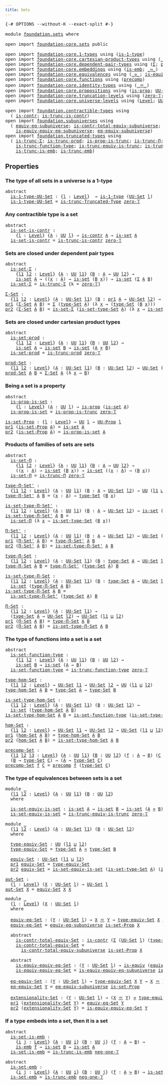 ```yaml
---
title: Sets
---
```


<pre class="Agda"><a id="30" class="Symbol">{-#</a> <a id="34" class="Keyword">OPTIONS</a> <a id="42" class="Pragma">--without-K</a> <a id="54" class="Pragma">--exact-split</a> <a id="68" class="Symbol">#-}</a>

<a id="73" class="Keyword">module</a> <a id="80" href="foundation.sets.html" class="Module">foundation.sets</a> <a id="96" class="Keyword">where</a>

<a id="103" class="Keyword">open</a> <a id="108" class="Keyword">import</a> <a id="115" href="foundation-core.sets.html" class="Module">foundation-core.sets</a> <a id="136" class="Keyword">public</a>

<a id="144" class="Keyword">open</a> <a id="149" class="Keyword">import</a> <a id="156" href="foundation-core.1-types.html" class="Module">foundation-core.1-types</a> <a id="180" class="Keyword">using</a> <a id="186" class="Symbol">(</a><a id="187" href="foundation-core.1-types.html#807" class="Function">is-1-type</a><a id="196" class="Symbol">)</a>
<a id="198" class="Keyword">open</a> <a id="203" class="Keyword">import</a> <a id="210" href="foundation-core.cartesian-product-types.html" class="Module">foundation-core.cartesian-product-types</a> <a id="250" class="Keyword">using</a> <a id="256" class="Symbol">(</a><a id="257" href="foundation-core.cartesian-product-types.html#590" class="Function Operator">_×_</a><a id="260" class="Symbol">)</a>
<a id="262" class="Keyword">open</a> <a id="267" class="Keyword">import</a> <a id="274" href="foundation-core.dependent-pair-types.html" class="Module">foundation-core.dependent-pair-types</a> <a id="311" class="Keyword">using</a> <a id="317" class="Symbol">(</a><a id="318" href="foundation-core.dependent-pair-types.html#515" class="Record">Σ</a><a id="319" class="Symbol">;</a> <a id="321" href="foundation-core.dependent-pair-types.html#588" class="InductiveConstructor">pair</a><a id="325" class="Symbol">;</a> <a id="327" href="foundation-core.dependent-pair-types.html#605" class="Field">pr1</a><a id="330" class="Symbol">;</a> <a id="332" href="foundation-core.dependent-pair-types.html#617" class="Field">pr2</a><a id="335" class="Symbol">)</a>
<a id="337" class="Keyword">open</a> <a id="342" class="Keyword">import</a> <a id="349" href="foundation-core.embeddings.html" class="Module">foundation-core.embeddings</a> <a id="376" class="Keyword">using</a> <a id="382" class="Symbol">(</a><a id="383" href="foundation-core.embeddings.html#992" class="Function">is-emb</a><a id="389" class="Symbol">;</a> <a id="391" href="foundation-core.embeddings.html#1074" class="Function Operator">_↪_</a><a id="394" class="Symbol">)</a>
<a id="396" class="Keyword">open</a> <a id="401" class="Keyword">import</a> <a id="408" href="foundation-core.equivalences.html" class="Module">foundation-core.equivalences</a> <a id="437" class="Keyword">using</a> <a id="443" class="Symbol">(</a><a id="444" href="foundation-core.equivalences.html#1621" class="Function Operator">_≃_</a><a id="447" class="Symbol">;</a> <a id="449" href="foundation-core.equivalences.html#1556" class="Function">is-equiv</a><a id="457" class="Symbol">)</a>
<a id="459" class="Keyword">open</a> <a id="464" class="Keyword">import</a> <a id="471" href="foundation-core.functions.html" class="Module">foundation-core.functions</a> <a id="497" class="Keyword">using</a> <a id="503" class="Symbol">(</a><a id="504" href="foundation-core.functions.html#938" class="Function">precomp</a><a id="511" class="Symbol">)</a>
<a id="513" class="Keyword">open</a> <a id="518" class="Keyword">import</a> <a id="525" href="foundation-core.identity-types.html" class="Module">foundation-core.identity-types</a> <a id="556" class="Keyword">using</a> <a id="562" class="Symbol">(</a><a id="563" href="foundation-core.identity-types.html#1865" class="Function Operator">_＝_</a><a id="566" class="Symbol">)</a>
<a id="568" class="Keyword">open</a> <a id="573" class="Keyword">import</a> <a id="580" href="foundation-core.propositions.html" class="Module">foundation-core.propositions</a> <a id="609" class="Keyword">using</a> <a id="615" class="Symbol">(</a><a id="616" href="foundation-core.propositions.html#1309" class="Function">is-prop</a><a id="623" class="Symbol">;</a> <a id="625" href="foundation-core.propositions.html#1393" class="Function">UU-Prop</a><a id="632" class="Symbol">)</a>
<a id="634" class="Keyword">open</a> <a id="639" class="Keyword">import</a> <a id="646" href="foundation-core.truncation-levels.html" class="Module">foundation-core.truncation-levels</a> <a id="680" class="Keyword">using</a> <a id="686" class="Symbol">(</a><a id="687" href="foundation-core.truncation-levels.html#492" class="Function">zero-𝕋</a><a id="693" class="Symbol">;</a> <a id="695" href="foundation-core.truncation-levels.html#448" class="Function">neg-one-𝕋</a><a id="704" class="Symbol">)</a>
<a id="706" class="Keyword">open</a> <a id="711" class="Keyword">import</a> <a id="718" href="foundation-core.universe-levels.html" class="Module">foundation-core.universe-levels</a> <a id="750" class="Keyword">using</a> <a id="756" class="Symbol">(</a><a id="757" href="Agda.Primitive.html#597" class="Postulate">Level</a><a id="762" class="Symbol">;</a> <a id="764" href="foundation-core.universe-levels.html#235" class="Primitive">UU</a><a id="766" class="Symbol">;</a> <a id="768" href="Agda.Primitive.html#810" class="Primitive Operator">_⊔_</a><a id="771" class="Symbol">)</a>

<a id="774" class="Keyword">open</a> <a id="779" class="Keyword">import</a> <a id="786" href="foundation.contractible-types.html" class="Module">foundation.contractible-types</a> <a id="816" class="Keyword">using</a>
  <a id="824" class="Symbol">(</a> <a id="826" href="foundation-core.contractible-types.html#1006" class="Function">is-contr</a><a id="834" class="Symbol">;</a> <a id="836" href="foundation.contractible-types.html#3778" class="Function">is-trunc-is-contr</a><a id="853" class="Symbol">)</a>
<a id="855" class="Keyword">open</a> <a id="860" class="Keyword">import</a> <a id="867" href="foundation.subuniverses.html" class="Module">foundation.subuniverses</a> <a id="891" class="Keyword">using</a>
  <a id="899" class="Symbol">(</a> <a id="901" href="foundation.subuniverses.html#2750" class="Function">equiv-eq-subuniverse</a><a id="921" class="Symbol">;</a> <a id="923" href="foundation.subuniverses.html#2955" class="Function">is-contr-total-equiv-subuniverse</a><a id="955" class="Symbol">;</a>
    <a id="961" href="foundation.subuniverses.html#3335" class="Function">is-equiv-equiv-eq-subuniverse</a><a id="990" class="Symbol">;</a> <a id="992" href="foundation.subuniverses.html#3939" class="Function">eq-equiv-subuniverse</a><a id="1012" class="Symbol">)</a>
<a id="1014" class="Keyword">open</a> <a id="1019" class="Keyword">import</a> <a id="1026" href="foundation.truncated-types.html" class="Module">foundation.truncated-types</a> <a id="1053" class="Keyword">using</a>
  <a id="1061" class="Symbol">(</a> <a id="1063" href="foundation-core.truncated-types.html#5741" class="Function">is-trunc-Σ</a><a id="1073" class="Symbol">;</a> <a id="1075" href="foundation-core.truncated-types.html#7006" class="Function">is-trunc-prod</a><a id="1088" class="Symbol">;</a> <a id="1090" href="foundation-core.truncated-types.html#12076" class="Function">is-prop-is-trunc</a><a id="1106" class="Symbol">;</a> <a id="1108" href="foundation-core.truncated-types.html#8919" class="Function">is-trunc-Π</a><a id="1118" class="Symbol">;</a>
    <a id="1124" href="foundation-core.truncated-types.html#10769" class="Function">is-trunc-function-type</a><a id="1146" class="Symbol">;</a> <a id="1148" href="foundation-core.truncated-types.html#12647" class="Function">is-trunc-equiv-is-trunc</a><a id="1171" class="Symbol">;</a> <a id="1173" href="foundation.truncated-types.html#946" class="Function">is-trunc-Truncated-Type</a><a id="1196" class="Symbol">;</a>
    <a id="1202" href="foundation-core.truncated-types.html#5199" class="Function">is-trunc-is-emb</a><a id="1217" class="Symbol">;</a> <a id="1219" href="foundation-core.truncated-types.html#5461" class="Function">is-trunc-emb</a><a id="1231" class="Symbol">)</a>
</pre>
## Properties

### The type of all sets in a universe is a 1-type

<pre class="Agda"><a id="1309" class="Keyword">abstract</a>
  <a id="is-1-type-UU-Set"></a><a id="1320" href="foundation.sets.html#1320" class="Function">is-1-type-UU-Set</a> <a id="1337" class="Symbol">:</a> <a id="1339" class="Symbol">{</a><a id="1340" href="foundation.sets.html#1340" class="Bound">l</a> <a id="1342" class="Symbol">:</a> <a id="1344" href="Agda.Primitive.html#597" class="Postulate">Level</a><a id="1349" class="Symbol">}</a>  <a id="1352" class="Symbol">→</a> <a id="1354" href="foundation-core.1-types.html#807" class="Function">is-1-type</a> <a id="1364" class="Symbol">(</a><a id="1365" href="foundation-core.sets.html#1190" class="Function">UU-Set</a> <a id="1372" href="foundation.sets.html#1340" class="Bound">l</a><a id="1373" class="Symbol">)</a>
  <a id="1377" href="foundation.sets.html#1320" class="Function">is-1-type-UU-Set</a> <a id="1394" class="Symbol">=</a> <a id="1396" href="foundation.truncated-types.html#946" class="Function">is-trunc-Truncated-Type</a> <a id="1420" href="foundation-core.truncation-levels.html#492" class="Function">zero-𝕋</a>
</pre>
### Any contractible type is a set

<pre class="Agda"><a id="1476" class="Keyword">abstract</a>
  <a id="is-set-is-contr"></a><a id="1487" href="foundation.sets.html#1487" class="Function">is-set-is-contr</a> <a id="1503" class="Symbol">:</a>
    <a id="1509" class="Symbol">{</a><a id="1510" href="foundation.sets.html#1510" class="Bound">l</a> <a id="1512" class="Symbol">:</a> <a id="1514" href="Agda.Primitive.html#597" class="Postulate">Level</a><a id="1519" class="Symbol">}</a> <a id="1521" class="Symbol">{</a><a id="1522" href="foundation.sets.html#1522" class="Bound">A</a> <a id="1524" class="Symbol">:</a> <a id="1526" href="foundation-core.universe-levels.html#235" class="Primitive">UU</a> <a id="1529" href="foundation.sets.html#1510" class="Bound">l</a><a id="1530" class="Symbol">}</a> <a id="1532" class="Symbol">→</a> <a id="1534" href="foundation-core.contractible-types.html#1006" class="Function">is-contr</a> <a id="1543" href="foundation.sets.html#1522" class="Bound">A</a> <a id="1545" class="Symbol">→</a> <a id="1547" href="foundation-core.sets.html#1113" class="Function">is-set</a> <a id="1554" href="foundation.sets.html#1522" class="Bound">A</a>
  <a id="1558" href="foundation.sets.html#1487" class="Function">is-set-is-contr</a> <a id="1574" class="Symbol">=</a> <a id="1576" href="foundation.contractible-types.html#3778" class="Function">is-trunc-is-contr</a> <a id="1594" href="foundation-core.truncation-levels.html#492" class="Function">zero-𝕋</a>
</pre>
### Sets are closed under dependent pair types

<pre class="Agda"><a id="1662" class="Keyword">abstract</a>
  <a id="is-set-Σ"></a><a id="1673" href="foundation.sets.html#1673" class="Function">is-set-Σ</a> <a id="1682" class="Symbol">:</a>
    <a id="1688" class="Symbol">{</a><a id="1689" href="foundation.sets.html#1689" class="Bound">l1</a> <a id="1692" href="foundation.sets.html#1692" class="Bound">l2</a> <a id="1695" class="Symbol">:</a> <a id="1697" href="Agda.Primitive.html#597" class="Postulate">Level</a><a id="1702" class="Symbol">}</a> <a id="1704" class="Symbol">{</a><a id="1705" href="foundation.sets.html#1705" class="Bound">A</a> <a id="1707" class="Symbol">:</a> <a id="1709" href="foundation-core.universe-levels.html#235" class="Primitive">UU</a> <a id="1712" href="foundation.sets.html#1689" class="Bound">l1</a><a id="1714" class="Symbol">}</a> <a id="1716" class="Symbol">{</a><a id="1717" href="foundation.sets.html#1717" class="Bound">B</a> <a id="1719" class="Symbol">:</a> <a id="1721" href="foundation.sets.html#1705" class="Bound">A</a> <a id="1723" class="Symbol">→</a> <a id="1725" href="foundation-core.universe-levels.html#235" class="Primitive">UU</a> <a id="1728" href="foundation.sets.html#1692" class="Bound">l2</a><a id="1730" class="Symbol">}</a> <a id="1732" class="Symbol">→</a>
    <a id="1738" href="foundation-core.sets.html#1113" class="Function">is-set</a> <a id="1745" href="foundation.sets.html#1705" class="Bound">A</a> <a id="1747" class="Symbol">→</a> <a id="1749" class="Symbol">((</a><a id="1751" href="foundation.sets.html#1751" class="Bound">x</a> <a id="1753" class="Symbol">:</a> <a id="1755" href="foundation.sets.html#1705" class="Bound">A</a><a id="1756" class="Symbol">)</a> <a id="1758" class="Symbol">→</a> <a id="1760" href="foundation-core.sets.html#1113" class="Function">is-set</a> <a id="1767" class="Symbol">(</a><a id="1768" href="foundation.sets.html#1717" class="Bound">B</a> <a id="1770" href="foundation.sets.html#1751" class="Bound">x</a><a id="1771" class="Symbol">))</a> <a id="1774" class="Symbol">→</a> <a id="1776" href="foundation-core.sets.html#1113" class="Function">is-set</a> <a id="1783" class="Symbol">(</a><a id="1784" href="foundation-core.dependent-pair-types.html#515" class="Record">Σ</a> <a id="1786" href="foundation.sets.html#1705" class="Bound">A</a> <a id="1788" href="foundation.sets.html#1717" class="Bound">B</a><a id="1789" class="Symbol">)</a>
  <a id="1793" href="foundation.sets.html#1673" class="Function">is-set-Σ</a> <a id="1802" class="Symbol">=</a> <a id="1804" href="foundation-core.truncated-types.html#5741" class="Function">is-trunc-Σ</a> <a id="1815" class="Symbol">{</a><a id="1816" class="Argument">k</a> <a id="1818" class="Symbol">=</a> <a id="1820" href="foundation-core.truncation-levels.html#492" class="Function">zero-𝕋</a><a id="1826" class="Symbol">}</a>

<a id="Σ-Set"></a><a id="1829" href="foundation.sets.html#1829" class="Function">Σ-Set</a> <a id="1835" class="Symbol">:</a>
  <a id="1839" class="Symbol">{</a><a id="1840" href="foundation.sets.html#1840" class="Bound">l1</a> <a id="1843" href="foundation.sets.html#1843" class="Bound">l2</a> <a id="1846" class="Symbol">:</a> <a id="1848" href="Agda.Primitive.html#597" class="Postulate">Level</a><a id="1853" class="Symbol">}</a> <a id="1855" class="Symbol">(</a><a id="1856" href="foundation.sets.html#1856" class="Bound">A</a> <a id="1858" class="Symbol">:</a> <a id="1860" href="foundation-core.sets.html#1190" class="Function">UU-Set</a> <a id="1867" href="foundation.sets.html#1840" class="Bound">l1</a><a id="1869" class="Symbol">)</a> <a id="1871" class="Symbol">(</a><a id="1872" href="foundation.sets.html#1872" class="Bound">B</a> <a id="1874" class="Symbol">:</a> <a id="1876" href="foundation-core.dependent-pair-types.html#605" class="Field">pr1</a> <a id="1880" href="foundation.sets.html#1856" class="Bound">A</a> <a id="1882" class="Symbol">→</a> <a id="1884" href="foundation-core.sets.html#1190" class="Function">UU-Set</a> <a id="1891" href="foundation.sets.html#1843" class="Bound">l2</a><a id="1893" class="Symbol">)</a> <a id="1895" class="Symbol">→</a> <a id="1897" href="foundation-core.sets.html#1190" class="Function">UU-Set</a> <a id="1904" class="Symbol">(</a><a id="1905" href="foundation.sets.html#1840" class="Bound">l1</a> <a id="1908" href="Agda.Primitive.html#810" class="Primitive Operator">⊔</a> <a id="1910" href="foundation.sets.html#1843" class="Bound">l2</a><a id="1912" class="Symbol">)</a>
<a id="1914" href="foundation-core.dependent-pair-types.html#605" class="Field">pr1</a> <a id="1918" class="Symbol">(</a><a id="1919" href="foundation.sets.html#1829" class="Function">Σ-Set</a> <a id="1925" href="foundation.sets.html#1925" class="Bound">A</a> <a id="1927" href="foundation.sets.html#1927" class="Bound">B</a><a id="1928" class="Symbol">)</a> <a id="1930" class="Symbol">=</a> <a id="1932" href="foundation-core.dependent-pair-types.html#515" class="Record">Σ</a> <a id="1934" class="Symbol">(</a><a id="1935" href="foundation-core.sets.html#1304" class="Function">type-Set</a> <a id="1944" href="foundation.sets.html#1925" class="Bound">A</a><a id="1945" class="Symbol">)</a> <a id="1947" class="Symbol">(λ</a> <a id="1950" href="foundation.sets.html#1950" class="Bound">x</a> <a id="1952" class="Symbol">→</a> <a id="1954" class="Symbol">(</a><a id="1955" href="foundation-core.sets.html#1304" class="Function">type-Set</a> <a id="1964" class="Symbol">(</a><a id="1965" href="foundation.sets.html#1927" class="Bound">B</a> <a id="1967" href="foundation.sets.html#1950" class="Bound">x</a><a id="1968" class="Symbol">)))</a>
<a id="1972" href="foundation-core.dependent-pair-types.html#617" class="Field">pr2</a> <a id="1976" class="Symbol">(</a><a id="1977" href="foundation.sets.html#1829" class="Function">Σ-Set</a> <a id="1983" href="foundation.sets.html#1983" class="Bound">A</a> <a id="1985" href="foundation.sets.html#1985" class="Bound">B</a><a id="1986" class="Symbol">)</a> <a id="1988" class="Symbol">=</a> <a id="1990" href="foundation.sets.html#1673" class="Function">is-set-Σ</a> <a id="1999" class="Symbol">(</a><a id="2000" href="foundation-core.sets.html#1355" class="Function">is-set-type-Set</a> <a id="2016" href="foundation.sets.html#1983" class="Bound">A</a><a id="2017" class="Symbol">)</a> <a id="2019" class="Symbol">(λ</a> <a id="2022" href="foundation.sets.html#2022" class="Bound">x</a> <a id="2024" class="Symbol">→</a> <a id="2026" href="foundation-core.sets.html#1355" class="Function">is-set-type-Set</a> <a id="2042" class="Symbol">(</a><a id="2043" href="foundation.sets.html#1985" class="Bound">B</a> <a id="2045" href="foundation.sets.html#2022" class="Bound">x</a><a id="2046" class="Symbol">))</a>
</pre>
### Sets are closed under cartesian product types

<pre class="Agda"><a id="2113" class="Keyword">abstract</a>
  <a id="is-set-prod"></a><a id="2124" href="foundation.sets.html#2124" class="Function">is-set-prod</a> <a id="2136" class="Symbol">:</a>
    <a id="2142" class="Symbol">{</a><a id="2143" href="foundation.sets.html#2143" class="Bound">l1</a> <a id="2146" href="foundation.sets.html#2146" class="Bound">l2</a> <a id="2149" class="Symbol">:</a> <a id="2151" href="Agda.Primitive.html#597" class="Postulate">Level</a><a id="2156" class="Symbol">}</a> <a id="2158" class="Symbol">{</a><a id="2159" href="foundation.sets.html#2159" class="Bound">A</a> <a id="2161" class="Symbol">:</a> <a id="2163" href="foundation-core.universe-levels.html#235" class="Primitive">UU</a> <a id="2166" href="foundation.sets.html#2143" class="Bound">l1</a><a id="2168" class="Symbol">}</a> <a id="2170" class="Symbol">{</a><a id="2171" href="foundation.sets.html#2171" class="Bound">B</a> <a id="2173" class="Symbol">:</a> <a id="2175" href="foundation-core.universe-levels.html#235" class="Primitive">UU</a> <a id="2178" href="foundation.sets.html#2146" class="Bound">l2</a><a id="2180" class="Symbol">}</a> <a id="2182" class="Symbol">→</a>
    <a id="2188" href="foundation-core.sets.html#1113" class="Function">is-set</a> <a id="2195" href="foundation.sets.html#2159" class="Bound">A</a> <a id="2197" class="Symbol">→</a> <a id="2199" href="foundation-core.sets.html#1113" class="Function">is-set</a> <a id="2206" href="foundation.sets.html#2171" class="Bound">B</a> <a id="2208" class="Symbol">→</a> <a id="2210" href="foundation-core.sets.html#1113" class="Function">is-set</a> <a id="2217" class="Symbol">(</a><a id="2218" href="foundation.sets.html#2159" class="Bound">A</a> <a id="2220" href="foundation-core.cartesian-product-types.html#590" class="Function Operator">×</a> <a id="2222" href="foundation.sets.html#2171" class="Bound">B</a><a id="2223" class="Symbol">)</a>
  <a id="2227" href="foundation.sets.html#2124" class="Function">is-set-prod</a> <a id="2239" class="Symbol">=</a> <a id="2241" href="foundation-core.truncated-types.html#7006" class="Function">is-trunc-prod</a> <a id="2255" href="foundation-core.truncation-levels.html#492" class="Function">zero-𝕋</a>
  
<a id="prod-Set"></a><a id="2265" href="foundation.sets.html#2265" class="Function">prod-Set</a> <a id="2274" class="Symbol">:</a>
  <a id="2278" class="Symbol">{</a><a id="2279" href="foundation.sets.html#2279" class="Bound">l1</a> <a id="2282" href="foundation.sets.html#2282" class="Bound">l2</a> <a id="2285" class="Symbol">:</a> <a id="2287" href="Agda.Primitive.html#597" class="Postulate">Level</a><a id="2292" class="Symbol">}</a> <a id="2294" class="Symbol">(</a><a id="2295" href="foundation.sets.html#2295" class="Bound">A</a> <a id="2297" class="Symbol">:</a> <a id="2299" href="foundation-core.sets.html#1190" class="Function">UU-Set</a> <a id="2306" href="foundation.sets.html#2279" class="Bound">l1</a><a id="2308" class="Symbol">)</a> <a id="2310" class="Symbol">(</a><a id="2311" href="foundation.sets.html#2311" class="Bound">B</a> <a id="2313" class="Symbol">:</a> <a id="2315" href="foundation-core.sets.html#1190" class="Function">UU-Set</a> <a id="2322" href="foundation.sets.html#2282" class="Bound">l2</a><a id="2324" class="Symbol">)</a> <a id="2326" class="Symbol">→</a> <a id="2328" href="foundation-core.sets.html#1190" class="Function">UU-Set</a> <a id="2335" class="Symbol">(</a><a id="2336" href="foundation.sets.html#2279" class="Bound">l1</a> <a id="2339" href="Agda.Primitive.html#810" class="Primitive Operator">⊔</a> <a id="2341" href="foundation.sets.html#2282" class="Bound">l2</a><a id="2343" class="Symbol">)</a>
<a id="2345" href="foundation.sets.html#2265" class="Function">prod-Set</a> <a id="2354" href="foundation.sets.html#2354" class="Bound">A</a> <a id="2356" href="foundation.sets.html#2356" class="Bound">B</a> <a id="2358" class="Symbol">=</a> <a id="2360" href="foundation.sets.html#1829" class="Function">Σ-Set</a> <a id="2366" href="foundation.sets.html#2354" class="Bound">A</a> <a id="2368" class="Symbol">(λ</a> <a id="2371" href="foundation.sets.html#2371" class="Bound">x</a> <a id="2373" class="Symbol">→</a> <a id="2375" href="foundation.sets.html#2356" class="Bound">B</a><a id="2376" class="Symbol">)</a>
</pre>
### Being a set is a property

<pre class="Agda"><a id="2422" class="Keyword">abstract</a>
  <a id="is-prop-is-set"></a><a id="2433" href="foundation.sets.html#2433" class="Function">is-prop-is-set</a> <a id="2448" class="Symbol">:</a>
    <a id="2454" class="Symbol">{</a><a id="2455" href="foundation.sets.html#2455" class="Bound">l</a> <a id="2457" class="Symbol">:</a> <a id="2459" href="Agda.Primitive.html#597" class="Postulate">Level</a><a id="2464" class="Symbol">}</a> <a id="2466" class="Symbol">(</a><a id="2467" href="foundation.sets.html#2467" class="Bound">A</a> <a id="2469" class="Symbol">:</a> <a id="2471" href="foundation-core.universe-levels.html#235" class="Primitive">UU</a> <a id="2474" href="foundation.sets.html#2455" class="Bound">l</a><a id="2475" class="Symbol">)</a> <a id="2477" class="Symbol">→</a> <a id="2479" href="foundation-core.propositions.html#1309" class="Function">is-prop</a> <a id="2487" class="Symbol">(</a><a id="2488" href="foundation-core.sets.html#1113" class="Function">is-set</a> <a id="2495" href="foundation.sets.html#2467" class="Bound">A</a><a id="2496" class="Symbol">)</a>
  <a id="2500" href="foundation.sets.html#2433" class="Function">is-prop-is-set</a> <a id="2515" class="Symbol">=</a> <a id="2517" href="foundation-core.truncated-types.html#12076" class="Function">is-prop-is-trunc</a> <a id="2534" href="foundation-core.truncation-levels.html#492" class="Function">zero-𝕋</a>

<a id="is-set-Prop"></a><a id="2542" href="foundation.sets.html#2542" class="Function">is-set-Prop</a> <a id="2554" class="Symbol">:</a> <a id="2556" class="Symbol">{</a><a id="2557" href="foundation.sets.html#2557" class="Bound">l</a> <a id="2559" class="Symbol">:</a> <a id="2561" href="Agda.Primitive.html#597" class="Postulate">Level</a><a id="2566" class="Symbol">}</a> <a id="2568" class="Symbol">→</a> <a id="2570" href="foundation-core.universe-levels.html#235" class="Primitive">UU</a> <a id="2573" href="foundation.sets.html#2557" class="Bound">l</a> <a id="2575" class="Symbol">→</a> <a id="2577" href="foundation-core.propositions.html#1393" class="Function">UU-Prop</a> <a id="2585" href="foundation.sets.html#2557" class="Bound">l</a>
<a id="2587" href="foundation-core.dependent-pair-types.html#605" class="Field">pr1</a> <a id="2591" class="Symbol">(</a><a id="2592" href="foundation.sets.html#2542" class="Function">is-set-Prop</a> <a id="2604" href="foundation.sets.html#2604" class="Bound">A</a><a id="2605" class="Symbol">)</a> <a id="2607" class="Symbol">=</a> <a id="2609" href="foundation-core.sets.html#1113" class="Function">is-set</a> <a id="2616" href="foundation.sets.html#2604" class="Bound">A</a>
<a id="2618" href="foundation-core.dependent-pair-types.html#617" class="Field">pr2</a> <a id="2622" class="Symbol">(</a><a id="2623" href="foundation.sets.html#2542" class="Function">is-set-Prop</a> <a id="2635" href="foundation.sets.html#2635" class="Bound">A</a><a id="2636" class="Symbol">)</a> <a id="2638" class="Symbol">=</a> <a id="2640" href="foundation.sets.html#2433" class="Function">is-prop-is-set</a> <a id="2655" href="foundation.sets.html#2635" class="Bound">A</a>
</pre>
### Products of families of sets are sets

<pre class="Agda"><a id="2713" class="Keyword">abstract</a>
  <a id="is-set-Π"></a><a id="2724" href="foundation.sets.html#2724" class="Function">is-set-Π</a> <a id="2733" class="Symbol">:</a>
    <a id="2739" class="Symbol">{</a><a id="2740" href="foundation.sets.html#2740" class="Bound">l1</a> <a id="2743" href="foundation.sets.html#2743" class="Bound">l2</a> <a id="2746" class="Symbol">:</a> <a id="2748" href="Agda.Primitive.html#597" class="Postulate">Level</a><a id="2753" class="Symbol">}</a> <a id="2755" class="Symbol">{</a><a id="2756" href="foundation.sets.html#2756" class="Bound">A</a> <a id="2758" class="Symbol">:</a> <a id="2760" href="foundation-core.universe-levels.html#235" class="Primitive">UU</a> <a id="2763" href="foundation.sets.html#2740" class="Bound">l1</a><a id="2765" class="Symbol">}</a> <a id="2767" class="Symbol">{</a><a id="2768" href="foundation.sets.html#2768" class="Bound">B</a> <a id="2770" class="Symbol">:</a> <a id="2772" href="foundation.sets.html#2756" class="Bound">A</a> <a id="2774" class="Symbol">→</a> <a id="2776" href="foundation-core.universe-levels.html#235" class="Primitive">UU</a> <a id="2779" href="foundation.sets.html#2743" class="Bound">l2</a><a id="2781" class="Symbol">}</a> <a id="2783" class="Symbol">→</a>
    <a id="2789" class="Symbol">((</a><a id="2791" href="foundation.sets.html#2791" class="Bound">x</a> <a id="2793" class="Symbol">:</a> <a id="2795" href="foundation.sets.html#2756" class="Bound">A</a><a id="2796" class="Symbol">)</a> <a id="2798" class="Symbol">→</a> <a id="2800" href="foundation-core.sets.html#1113" class="Function">is-set</a> <a id="2807" class="Symbol">(</a><a id="2808" href="foundation.sets.html#2768" class="Bound">B</a> <a id="2810" href="foundation.sets.html#2791" class="Bound">x</a><a id="2811" class="Symbol">))</a> <a id="2814" class="Symbol">→</a> <a id="2816" href="foundation-core.sets.html#1113" class="Function">is-set</a> <a id="2823" class="Symbol">((</a><a id="2825" href="foundation.sets.html#2825" class="Bound">x</a> <a id="2827" class="Symbol">:</a> <a id="2829" href="foundation.sets.html#2756" class="Bound">A</a><a id="2830" class="Symbol">)</a> <a id="2832" class="Symbol">→</a> <a id="2834" class="Symbol">(</a><a id="2835" href="foundation.sets.html#2768" class="Bound">B</a> <a id="2837" href="foundation.sets.html#2825" class="Bound">x</a><a id="2838" class="Symbol">))</a>
  <a id="2843" href="foundation.sets.html#2724" class="Function">is-set-Π</a> <a id="2852" class="Symbol">=</a> <a id="2854" href="foundation-core.truncated-types.html#8919" class="Function">is-trunc-Π</a> <a id="2865" href="foundation-core.truncation-levels.html#492" class="Function">zero-𝕋</a>

<a id="type-Π-Set&#39;"></a><a id="2873" href="foundation.sets.html#2873" class="Function">type-Π-Set&#39;</a> <a id="2885" class="Symbol">:</a>
  <a id="2889" class="Symbol">{</a><a id="2890" href="foundation.sets.html#2890" class="Bound">l1</a> <a id="2893" href="foundation.sets.html#2893" class="Bound">l2</a> <a id="2896" class="Symbol">:</a> <a id="2898" href="Agda.Primitive.html#597" class="Postulate">Level</a><a id="2903" class="Symbol">}</a> <a id="2905" class="Symbol">(</a><a id="2906" href="foundation.sets.html#2906" class="Bound">A</a> <a id="2908" class="Symbol">:</a> <a id="2910" href="foundation-core.universe-levels.html#235" class="Primitive">UU</a> <a id="2913" href="foundation.sets.html#2890" class="Bound">l1</a><a id="2915" class="Symbol">)</a> <a id="2917" class="Symbol">(</a><a id="2918" href="foundation.sets.html#2918" class="Bound">B</a> <a id="2920" class="Symbol">:</a> <a id="2922" href="foundation.sets.html#2906" class="Bound">A</a> <a id="2924" class="Symbol">→</a> <a id="2926" href="foundation-core.sets.html#1190" class="Function">UU-Set</a> <a id="2933" href="foundation.sets.html#2893" class="Bound">l2</a><a id="2935" class="Symbol">)</a> <a id="2937" class="Symbol">→</a> <a id="2939" href="foundation-core.universe-levels.html#235" class="Primitive">UU</a> <a id="2942" class="Symbol">(</a><a id="2943" href="foundation.sets.html#2890" class="Bound">l1</a> <a id="2946" href="Agda.Primitive.html#810" class="Primitive Operator">⊔</a> <a id="2948" href="foundation.sets.html#2893" class="Bound">l2</a><a id="2950" class="Symbol">)</a>
<a id="2952" href="foundation.sets.html#2873" class="Function">type-Π-Set&#39;</a> <a id="2964" href="foundation.sets.html#2964" class="Bound">A</a> <a id="2966" href="foundation.sets.html#2966" class="Bound">B</a> <a id="2968" class="Symbol">=</a> <a id="2970" class="Symbol">(</a><a id="2971" href="foundation.sets.html#2971" class="Bound">x</a> <a id="2973" class="Symbol">:</a> <a id="2975" href="foundation.sets.html#2964" class="Bound">A</a><a id="2976" class="Symbol">)</a> <a id="2978" class="Symbol">→</a> <a id="2980" href="foundation-core.sets.html#1304" class="Function">type-Set</a> <a id="2989" class="Symbol">(</a><a id="2990" href="foundation.sets.html#2966" class="Bound">B</a> <a id="2992" href="foundation.sets.html#2971" class="Bound">x</a><a id="2993" class="Symbol">)</a>

<a id="is-set-type-Π-Set&#39;"></a><a id="2996" href="foundation.sets.html#2996" class="Function">is-set-type-Π-Set&#39;</a> <a id="3015" class="Symbol">:</a>
  <a id="3019" class="Symbol">{</a><a id="3020" href="foundation.sets.html#3020" class="Bound">l1</a> <a id="3023" href="foundation.sets.html#3023" class="Bound">l2</a> <a id="3026" class="Symbol">:</a> <a id="3028" href="Agda.Primitive.html#597" class="Postulate">Level</a><a id="3033" class="Symbol">}</a> <a id="3035" class="Symbol">(</a><a id="3036" href="foundation.sets.html#3036" class="Bound">A</a> <a id="3038" class="Symbol">:</a> <a id="3040" href="foundation-core.universe-levels.html#235" class="Primitive">UU</a> <a id="3043" href="foundation.sets.html#3020" class="Bound">l1</a><a id="3045" class="Symbol">)</a> <a id="3047" class="Symbol">(</a><a id="3048" href="foundation.sets.html#3048" class="Bound">B</a> <a id="3050" class="Symbol">:</a> <a id="3052" href="foundation.sets.html#3036" class="Bound">A</a> <a id="3054" class="Symbol">→</a> <a id="3056" href="foundation-core.sets.html#1190" class="Function">UU-Set</a> <a id="3063" href="foundation.sets.html#3023" class="Bound">l2</a><a id="3065" class="Symbol">)</a> <a id="3067" class="Symbol">→</a> <a id="3069" href="foundation-core.sets.html#1113" class="Function">is-set</a> <a id="3076" class="Symbol">(</a><a id="3077" href="foundation.sets.html#2873" class="Function">type-Π-Set&#39;</a> <a id="3089" href="foundation.sets.html#3036" class="Bound">A</a> <a id="3091" href="foundation.sets.html#3048" class="Bound">B</a><a id="3092" class="Symbol">)</a>
<a id="3094" href="foundation.sets.html#2996" class="Function">is-set-type-Π-Set&#39;</a> <a id="3113" href="foundation.sets.html#3113" class="Bound">A</a> <a id="3115" href="foundation.sets.html#3115" class="Bound">B</a> <a id="3117" class="Symbol">=</a>
  <a id="3121" href="foundation.sets.html#2724" class="Function">is-set-Π</a> <a id="3130" class="Symbol">(λ</a> <a id="3133" href="foundation.sets.html#3133" class="Bound">x</a> <a id="3135" class="Symbol">→</a> <a id="3137" href="foundation-core.sets.html#1355" class="Function">is-set-type-Set</a> <a id="3153" class="Symbol">(</a><a id="3154" href="foundation.sets.html#3115" class="Bound">B</a> <a id="3156" href="foundation.sets.html#3133" class="Bound">x</a><a id="3157" class="Symbol">))</a>

<a id="Π-Set&#39;"></a><a id="3161" href="foundation.sets.html#3161" class="Function">Π-Set&#39;</a> <a id="3168" class="Symbol">:</a>
  <a id="3172" class="Symbol">{</a><a id="3173" href="foundation.sets.html#3173" class="Bound">l1</a> <a id="3176" href="foundation.sets.html#3176" class="Bound">l2</a> <a id="3179" class="Symbol">:</a> <a id="3181" href="Agda.Primitive.html#597" class="Postulate">Level</a><a id="3186" class="Symbol">}</a> <a id="3188" class="Symbol">(</a><a id="3189" href="foundation.sets.html#3189" class="Bound">A</a> <a id="3191" class="Symbol">:</a> <a id="3193" href="foundation-core.universe-levels.html#235" class="Primitive">UU</a> <a id="3196" href="foundation.sets.html#3173" class="Bound">l1</a><a id="3198" class="Symbol">)</a> <a id="3200" class="Symbol">(</a><a id="3201" href="foundation.sets.html#3201" class="Bound">B</a> <a id="3203" class="Symbol">:</a> <a id="3205" href="foundation.sets.html#3189" class="Bound">A</a> <a id="3207" class="Symbol">→</a> <a id="3209" href="foundation-core.sets.html#1190" class="Function">UU-Set</a> <a id="3216" href="foundation.sets.html#3176" class="Bound">l2</a><a id="3218" class="Symbol">)</a> <a id="3220" class="Symbol">→</a> <a id="3222" href="foundation-core.sets.html#1190" class="Function">UU-Set</a> <a id="3229" class="Symbol">(</a><a id="3230" href="foundation.sets.html#3173" class="Bound">l1</a> <a id="3233" href="Agda.Primitive.html#810" class="Primitive Operator">⊔</a> <a id="3235" href="foundation.sets.html#3176" class="Bound">l2</a><a id="3237" class="Symbol">)</a>
<a id="3239" href="foundation-core.dependent-pair-types.html#605" class="Field">pr1</a> <a id="3243" class="Symbol">(</a><a id="3244" href="foundation.sets.html#3161" class="Function">Π-Set&#39;</a> <a id="3251" href="foundation.sets.html#3251" class="Bound">A</a> <a id="3253" href="foundation.sets.html#3253" class="Bound">B</a><a id="3254" class="Symbol">)</a> <a id="3256" class="Symbol">=</a> <a id="3258" href="foundation.sets.html#2873" class="Function">type-Π-Set&#39;</a> <a id="3270" href="foundation.sets.html#3251" class="Bound">A</a> <a id="3272" href="foundation.sets.html#3253" class="Bound">B</a>
<a id="3274" href="foundation-core.dependent-pair-types.html#617" class="Field">pr2</a> <a id="3278" class="Symbol">(</a><a id="3279" href="foundation.sets.html#3161" class="Function">Π-Set&#39;</a> <a id="3286" href="foundation.sets.html#3286" class="Bound">A</a> <a id="3288" href="foundation.sets.html#3288" class="Bound">B</a><a id="3289" class="Symbol">)</a> <a id="3291" class="Symbol">=</a> <a id="3293" href="foundation.sets.html#2996" class="Function">is-set-type-Π-Set&#39;</a> <a id="3312" href="foundation.sets.html#3286" class="Bound">A</a> <a id="3314" href="foundation.sets.html#3288" class="Bound">B</a>

<a id="type-Π-Set"></a><a id="3317" href="foundation.sets.html#3317" class="Function">type-Π-Set</a> <a id="3328" class="Symbol">:</a>
  <a id="3332" class="Symbol">{</a><a id="3333" href="foundation.sets.html#3333" class="Bound">l1</a> <a id="3336" href="foundation.sets.html#3336" class="Bound">l2</a> <a id="3339" class="Symbol">:</a> <a id="3341" href="Agda.Primitive.html#597" class="Postulate">Level</a><a id="3346" class="Symbol">}</a> <a id="3348" class="Symbol">(</a><a id="3349" href="foundation.sets.html#3349" class="Bound">A</a> <a id="3351" class="Symbol">:</a> <a id="3353" href="foundation-core.sets.html#1190" class="Function">UU-Set</a> <a id="3360" href="foundation.sets.html#3333" class="Bound">l1</a><a id="3362" class="Symbol">)</a> <a id="3364" class="Symbol">(</a><a id="3365" href="foundation.sets.html#3365" class="Bound">B</a> <a id="3367" class="Symbol">:</a> <a id="3369" href="foundation-core.sets.html#1304" class="Function">type-Set</a> <a id="3378" href="foundation.sets.html#3349" class="Bound">A</a> <a id="3380" class="Symbol">→</a> <a id="3382" href="foundation-core.sets.html#1190" class="Function">UU-Set</a> <a id="3389" href="foundation.sets.html#3336" class="Bound">l2</a><a id="3391" class="Symbol">)</a> <a id="3393" class="Symbol">→</a> <a id="3395" href="foundation-core.universe-levels.html#235" class="Primitive">UU</a> <a id="3398" class="Symbol">(</a><a id="3399" href="foundation.sets.html#3333" class="Bound">l1</a> <a id="3402" href="Agda.Primitive.html#810" class="Primitive Operator">⊔</a> <a id="3404" href="foundation.sets.html#3336" class="Bound">l2</a><a id="3406" class="Symbol">)</a>
<a id="3408" href="foundation.sets.html#3317" class="Function">type-Π-Set</a> <a id="3419" href="foundation.sets.html#3419" class="Bound">A</a> <a id="3421" href="foundation.sets.html#3421" class="Bound">B</a> <a id="3423" class="Symbol">=</a> <a id="3425" href="foundation.sets.html#2873" class="Function">type-Π-Set&#39;</a> <a id="3437" class="Symbol">(</a><a id="3438" href="foundation-core.sets.html#1304" class="Function">type-Set</a> <a id="3447" href="foundation.sets.html#3419" class="Bound">A</a><a id="3448" class="Symbol">)</a> <a id="3450" href="foundation.sets.html#3421" class="Bound">B</a>

<a id="is-set-type-Π-Set"></a><a id="3453" href="foundation.sets.html#3453" class="Function">is-set-type-Π-Set</a> <a id="3471" class="Symbol">:</a>
  <a id="3475" class="Symbol">{</a><a id="3476" href="foundation.sets.html#3476" class="Bound">l1</a> <a id="3479" href="foundation.sets.html#3479" class="Bound">l2</a> <a id="3482" class="Symbol">:</a> <a id="3484" href="Agda.Primitive.html#597" class="Postulate">Level</a><a id="3489" class="Symbol">}</a> <a id="3491" class="Symbol">(</a><a id="3492" href="foundation.sets.html#3492" class="Bound">A</a> <a id="3494" class="Symbol">:</a> <a id="3496" href="foundation-core.sets.html#1190" class="Function">UU-Set</a> <a id="3503" href="foundation.sets.html#3476" class="Bound">l1</a><a id="3505" class="Symbol">)</a> <a id="3507" class="Symbol">(</a><a id="3508" href="foundation.sets.html#3508" class="Bound">B</a> <a id="3510" class="Symbol">:</a> <a id="3512" href="foundation-core.sets.html#1304" class="Function">type-Set</a> <a id="3521" href="foundation.sets.html#3492" class="Bound">A</a> <a id="3523" class="Symbol">→</a> <a id="3525" href="foundation-core.sets.html#1190" class="Function">UU-Set</a> <a id="3532" href="foundation.sets.html#3479" class="Bound">l2</a><a id="3534" class="Symbol">)</a> <a id="3536" class="Symbol">→</a>
  <a id="3540" href="foundation-core.sets.html#1113" class="Function">is-set</a> <a id="3547" class="Symbol">(</a><a id="3548" href="foundation.sets.html#3317" class="Function">type-Π-Set</a> <a id="3559" href="foundation.sets.html#3492" class="Bound">A</a> <a id="3561" href="foundation.sets.html#3508" class="Bound">B</a><a id="3562" class="Symbol">)</a>
<a id="3564" href="foundation.sets.html#3453" class="Function">is-set-type-Π-Set</a> <a id="3582" href="foundation.sets.html#3582" class="Bound">A</a> <a id="3584" href="foundation.sets.html#3584" class="Bound">B</a> <a id="3586" class="Symbol">=</a>
  <a id="3590" href="foundation.sets.html#2996" class="Function">is-set-type-Π-Set&#39;</a> <a id="3609" class="Symbol">(</a><a id="3610" href="foundation-core.sets.html#1304" class="Function">type-Set</a> <a id="3619" href="foundation.sets.html#3582" class="Bound">A</a><a id="3620" class="Symbol">)</a> <a id="3622" href="foundation.sets.html#3584" class="Bound">B</a>

<a id="Π-Set"></a><a id="3625" href="foundation.sets.html#3625" class="Function">Π-Set</a> <a id="3631" class="Symbol">:</a>
  <a id="3635" class="Symbol">{</a><a id="3636" href="foundation.sets.html#3636" class="Bound">l1</a> <a id="3639" href="foundation.sets.html#3639" class="Bound">l2</a> <a id="3642" class="Symbol">:</a> <a id="3644" href="Agda.Primitive.html#597" class="Postulate">Level</a><a id="3649" class="Symbol">}</a> <a id="3651" class="Symbol">(</a><a id="3652" href="foundation.sets.html#3652" class="Bound">A</a> <a id="3654" class="Symbol">:</a> <a id="3656" href="foundation-core.sets.html#1190" class="Function">UU-Set</a> <a id="3663" href="foundation.sets.html#3636" class="Bound">l1</a><a id="3665" class="Symbol">)</a> <a id="3667" class="Symbol">→</a>
  <a id="3671" class="Symbol">(</a><a id="3672" href="foundation-core.sets.html#1304" class="Function">type-Set</a> <a id="3681" href="foundation.sets.html#3652" class="Bound">A</a> <a id="3683" class="Symbol">→</a> <a id="3685" href="foundation-core.sets.html#1190" class="Function">UU-Set</a> <a id="3692" href="foundation.sets.html#3639" class="Bound">l2</a><a id="3694" class="Symbol">)</a> <a id="3696" class="Symbol">→</a> <a id="3698" href="foundation-core.sets.html#1190" class="Function">UU-Set</a> <a id="3705" class="Symbol">(</a><a id="3706" href="foundation.sets.html#3636" class="Bound">l1</a> <a id="3709" href="Agda.Primitive.html#810" class="Primitive Operator">⊔</a> <a id="3711" href="foundation.sets.html#3639" class="Bound">l2</a><a id="3713" class="Symbol">)</a>
<a id="3715" href="foundation-core.dependent-pair-types.html#605" class="Field">pr1</a> <a id="3719" class="Symbol">(</a><a id="3720" href="foundation.sets.html#3625" class="Function">Π-Set</a> <a id="3726" href="foundation.sets.html#3726" class="Bound">A</a> <a id="3728" href="foundation.sets.html#3728" class="Bound">B</a><a id="3729" class="Symbol">)</a> <a id="3731" class="Symbol">=</a> <a id="3733" href="foundation.sets.html#3317" class="Function">type-Π-Set</a> <a id="3744" href="foundation.sets.html#3726" class="Bound">A</a> <a id="3746" href="foundation.sets.html#3728" class="Bound">B</a>
<a id="3748" href="foundation-core.dependent-pair-types.html#617" class="Field">pr2</a> <a id="3752" class="Symbol">(</a><a id="3753" href="foundation.sets.html#3625" class="Function">Π-Set</a> <a id="3759" href="foundation.sets.html#3759" class="Bound">A</a> <a id="3761" href="foundation.sets.html#3761" class="Bound">B</a><a id="3762" class="Symbol">)</a> <a id="3764" class="Symbol">=</a> <a id="3766" href="foundation.sets.html#3453" class="Function">is-set-type-Π-Set</a> <a id="3784" href="foundation.sets.html#3759" class="Bound">A</a> <a id="3786" href="foundation.sets.html#3761" class="Bound">B</a>
</pre>
### The type of functions into a set is a set

<pre class="Agda"><a id="3848" class="Keyword">abstract</a>
  <a id="is-set-function-type"></a><a id="3859" href="foundation.sets.html#3859" class="Function">is-set-function-type</a> <a id="3880" class="Symbol">:</a>
    <a id="3886" class="Symbol">{</a><a id="3887" href="foundation.sets.html#3887" class="Bound">l1</a> <a id="3890" href="foundation.sets.html#3890" class="Bound">l2</a> <a id="3893" class="Symbol">:</a> <a id="3895" href="Agda.Primitive.html#597" class="Postulate">Level</a><a id="3900" class="Symbol">}</a> <a id="3902" class="Symbol">{</a><a id="3903" href="foundation.sets.html#3903" class="Bound">A</a> <a id="3905" class="Symbol">:</a> <a id="3907" href="foundation-core.universe-levels.html#235" class="Primitive">UU</a> <a id="3910" href="foundation.sets.html#3887" class="Bound">l1</a><a id="3912" class="Symbol">}</a> <a id="3914" class="Symbol">{</a><a id="3915" href="foundation.sets.html#3915" class="Bound">B</a> <a id="3917" class="Symbol">:</a> <a id="3919" href="foundation-core.universe-levels.html#235" class="Primitive">UU</a> <a id="3922" href="foundation.sets.html#3890" class="Bound">l2</a><a id="3924" class="Symbol">}</a> <a id="3926" class="Symbol">→</a>
    <a id="3932" href="foundation-core.sets.html#1113" class="Function">is-set</a> <a id="3939" href="foundation.sets.html#3915" class="Bound">B</a> <a id="3941" class="Symbol">→</a> <a id="3943" href="foundation-core.sets.html#1113" class="Function">is-set</a> <a id="3950" class="Symbol">(</a><a id="3951" href="foundation.sets.html#3903" class="Bound">A</a> <a id="3953" class="Symbol">→</a> <a id="3955" href="foundation.sets.html#3915" class="Bound">B</a><a id="3956" class="Symbol">)</a>
  <a id="3960" href="foundation.sets.html#3859" class="Function">is-set-function-type</a> <a id="3981" class="Symbol">=</a> <a id="3983" href="foundation-core.truncated-types.html#10769" class="Function">is-trunc-function-type</a> <a id="4006" href="foundation-core.truncation-levels.html#492" class="Function">zero-𝕋</a>

<a id="type-hom-Set"></a><a id="4014" href="foundation.sets.html#4014" class="Function">type-hom-Set</a> <a id="4027" class="Symbol">:</a>
  <a id="4031" class="Symbol">{</a><a id="4032" href="foundation.sets.html#4032" class="Bound">l1</a> <a id="4035" href="foundation.sets.html#4035" class="Bound">l2</a> <a id="4038" class="Symbol">:</a> <a id="4040" href="Agda.Primitive.html#597" class="Postulate">Level</a><a id="4045" class="Symbol">}</a> <a id="4047" class="Symbol">→</a> <a id="4049" href="foundation-core.sets.html#1190" class="Function">UU-Set</a> <a id="4056" href="foundation.sets.html#4032" class="Bound">l1</a> <a id="4059" class="Symbol">→</a> <a id="4061" href="foundation-core.sets.html#1190" class="Function">UU-Set</a> <a id="4068" href="foundation.sets.html#4035" class="Bound">l2</a> <a id="4071" class="Symbol">→</a> <a id="4073" href="foundation-core.universe-levels.html#235" class="Primitive">UU</a> <a id="4076" class="Symbol">(</a><a id="4077" href="foundation.sets.html#4032" class="Bound">l1</a> <a id="4080" href="Agda.Primitive.html#810" class="Primitive Operator">⊔</a> <a id="4082" href="foundation.sets.html#4035" class="Bound">l2</a><a id="4084" class="Symbol">)</a>
<a id="4086" href="foundation.sets.html#4014" class="Function">type-hom-Set</a> <a id="4099" href="foundation.sets.html#4099" class="Bound">A</a> <a id="4101" href="foundation.sets.html#4101" class="Bound">B</a> <a id="4103" class="Symbol">=</a> <a id="4105" href="foundation-core.sets.html#1304" class="Function">type-Set</a> <a id="4114" href="foundation.sets.html#4099" class="Bound">A</a> <a id="4116" class="Symbol">→</a> <a id="4118" href="foundation-core.sets.html#1304" class="Function">type-Set</a> <a id="4127" href="foundation.sets.html#4101" class="Bound">B</a>

<a id="is-set-type-hom-Set"></a><a id="4130" href="foundation.sets.html#4130" class="Function">is-set-type-hom-Set</a> <a id="4150" class="Symbol">:</a>
  <a id="4154" class="Symbol">{</a><a id="4155" href="foundation.sets.html#4155" class="Bound">l1</a> <a id="4158" href="foundation.sets.html#4158" class="Bound">l2</a> <a id="4161" class="Symbol">:</a> <a id="4163" href="Agda.Primitive.html#597" class="Postulate">Level</a><a id="4168" class="Symbol">}</a> <a id="4170" class="Symbol">(</a><a id="4171" href="foundation.sets.html#4171" class="Bound">A</a> <a id="4173" class="Symbol">:</a> <a id="4175" href="foundation-core.sets.html#1190" class="Function">UU-Set</a> <a id="4182" href="foundation.sets.html#4155" class="Bound">l1</a><a id="4184" class="Symbol">)</a> <a id="4186" class="Symbol">(</a><a id="4187" href="foundation.sets.html#4187" class="Bound">B</a> <a id="4189" class="Symbol">:</a> <a id="4191" href="foundation-core.sets.html#1190" class="Function">UU-Set</a> <a id="4198" href="foundation.sets.html#4158" class="Bound">l2</a><a id="4200" class="Symbol">)</a> <a id="4202" class="Symbol">→</a>
  <a id="4206" href="foundation-core.sets.html#1113" class="Function">is-set</a> <a id="4213" class="Symbol">(</a><a id="4214" href="foundation.sets.html#4014" class="Function">type-hom-Set</a> <a id="4227" href="foundation.sets.html#4171" class="Bound">A</a> <a id="4229" href="foundation.sets.html#4187" class="Bound">B</a><a id="4230" class="Symbol">)</a>
<a id="4232" href="foundation.sets.html#4130" class="Function">is-set-type-hom-Set</a> <a id="4252" href="foundation.sets.html#4252" class="Bound">A</a> <a id="4254" href="foundation.sets.html#4254" class="Bound">B</a> <a id="4256" class="Symbol">=</a> <a id="4258" href="foundation.sets.html#3859" class="Function">is-set-function-type</a> <a id="4279" class="Symbol">(</a><a id="4280" href="foundation-core.sets.html#1355" class="Function">is-set-type-Set</a> <a id="4296" href="foundation.sets.html#4254" class="Bound">B</a><a id="4297" class="Symbol">)</a>

<a id="hom-Set"></a><a id="4300" href="foundation.sets.html#4300" class="Function">hom-Set</a> <a id="4308" class="Symbol">:</a>
  <a id="4312" class="Symbol">{</a><a id="4313" href="foundation.sets.html#4313" class="Bound">l1</a> <a id="4316" href="foundation.sets.html#4316" class="Bound">l2</a> <a id="4319" class="Symbol">:</a> <a id="4321" href="Agda.Primitive.html#597" class="Postulate">Level</a><a id="4326" class="Symbol">}</a> <a id="4328" class="Symbol">→</a> <a id="4330" href="foundation-core.sets.html#1190" class="Function">UU-Set</a> <a id="4337" href="foundation.sets.html#4313" class="Bound">l1</a> <a id="4340" class="Symbol">→</a> <a id="4342" href="foundation-core.sets.html#1190" class="Function">UU-Set</a> <a id="4349" href="foundation.sets.html#4316" class="Bound">l2</a> <a id="4352" class="Symbol">→</a> <a id="4354" href="foundation-core.sets.html#1190" class="Function">UU-Set</a> <a id="4361" class="Symbol">(</a><a id="4362" href="foundation.sets.html#4313" class="Bound">l1</a> <a id="4365" href="Agda.Primitive.html#810" class="Primitive Operator">⊔</a> <a id="4367" href="foundation.sets.html#4316" class="Bound">l2</a><a id="4369" class="Symbol">)</a>
<a id="4371" href="foundation-core.dependent-pair-types.html#605" class="Field">pr1</a> <a id="4375" class="Symbol">(</a><a id="4376" href="foundation.sets.html#4300" class="Function">hom-Set</a> <a id="4384" href="foundation.sets.html#4384" class="Bound">A</a> <a id="4386" href="foundation.sets.html#4386" class="Bound">B</a><a id="4387" class="Symbol">)</a> <a id="4389" class="Symbol">=</a> <a id="4391" href="foundation.sets.html#4014" class="Function">type-hom-Set</a> <a id="4404" href="foundation.sets.html#4384" class="Bound">A</a> <a id="4406" href="foundation.sets.html#4386" class="Bound">B</a>
<a id="4408" href="foundation-core.dependent-pair-types.html#617" class="Field">pr2</a> <a id="4412" class="Symbol">(</a><a id="4413" href="foundation.sets.html#4300" class="Function">hom-Set</a> <a id="4421" href="foundation.sets.html#4421" class="Bound">A</a> <a id="4423" href="foundation.sets.html#4423" class="Bound">B</a><a id="4424" class="Symbol">)</a> <a id="4426" class="Symbol">=</a> <a id="4428" href="foundation.sets.html#4130" class="Function">is-set-type-hom-Set</a> <a id="4448" href="foundation.sets.html#4421" class="Bound">A</a> <a id="4450" href="foundation.sets.html#4423" class="Bound">B</a>

<a id="precomp-Set"></a><a id="4453" href="foundation.sets.html#4453" class="Function">precomp-Set</a> <a id="4465" class="Symbol">:</a>
  <a id="4469" class="Symbol">{</a><a id="4470" href="foundation.sets.html#4470" class="Bound">l1</a> <a id="4473" href="foundation.sets.html#4473" class="Bound">l2</a> <a id="4476" href="foundation.sets.html#4476" class="Bound">l3</a> <a id="4479" class="Symbol">:</a> <a id="4481" href="Agda.Primitive.html#597" class="Postulate">Level</a><a id="4486" class="Symbol">}</a> <a id="4488" class="Symbol">{</a><a id="4489" href="foundation.sets.html#4489" class="Bound">A</a> <a id="4491" class="Symbol">:</a> <a id="4493" href="foundation-core.universe-levels.html#235" class="Primitive">UU</a> <a id="4496" href="foundation.sets.html#4470" class="Bound">l1</a><a id="4498" class="Symbol">}</a> <a id="4500" class="Symbol">{</a><a id="4501" href="foundation.sets.html#4501" class="Bound">B</a> <a id="4503" class="Symbol">:</a> <a id="4505" href="foundation-core.universe-levels.html#235" class="Primitive">UU</a> <a id="4508" href="foundation.sets.html#4473" class="Bound">l2</a><a id="4510" class="Symbol">}</a> <a id="4512" class="Symbol">(</a><a id="4513" href="foundation.sets.html#4513" class="Bound">f</a> <a id="4515" class="Symbol">:</a> <a id="4517" href="foundation.sets.html#4489" class="Bound">A</a> <a id="4519" class="Symbol">→</a> <a id="4521" href="foundation.sets.html#4501" class="Bound">B</a><a id="4522" class="Symbol">)</a> <a id="4524" class="Symbol">(</a><a id="4525" href="foundation.sets.html#4525" class="Bound">C</a> <a id="4527" class="Symbol">:</a> <a id="4529" href="foundation-core.sets.html#1190" class="Function">UU-Set</a> <a id="4536" href="foundation.sets.html#4476" class="Bound">l3</a><a id="4538" class="Symbol">)</a> <a id="4540" class="Symbol">→</a>
  <a id="4544" class="Symbol">(</a><a id="4545" href="foundation.sets.html#4501" class="Bound">B</a> <a id="4547" class="Symbol">→</a> <a id="4549" href="foundation-core.sets.html#1304" class="Function">type-Set</a> <a id="4558" href="foundation.sets.html#4525" class="Bound">C</a><a id="4559" class="Symbol">)</a> <a id="4561" class="Symbol">→</a> <a id="4563" class="Symbol">(</a><a id="4564" href="foundation.sets.html#4489" class="Bound">A</a> <a id="4566" class="Symbol">→</a> <a id="4568" href="foundation-core.sets.html#1304" class="Function">type-Set</a> <a id="4577" href="foundation.sets.html#4525" class="Bound">C</a><a id="4578" class="Symbol">)</a>
<a id="4580" href="foundation.sets.html#4453" class="Function">precomp-Set</a> <a id="4592" href="foundation.sets.html#4592" class="Bound">f</a> <a id="4594" href="foundation.sets.html#4594" class="Bound">C</a> <a id="4596" class="Symbol">=</a> <a id="4598" href="foundation-core.functions.html#938" class="Function">precomp</a> <a id="4606" href="foundation.sets.html#4592" class="Bound">f</a> <a id="4608" class="Symbol">(</a><a id="4609" href="foundation-core.sets.html#1304" class="Function">type-Set</a> <a id="4618" href="foundation.sets.html#4594" class="Bound">C</a><a id="4619" class="Symbol">)</a>
</pre>
### The type of equivalences between sets is a set

<pre class="Agda"><a id="4686" class="Keyword">module</a> <a id="4693" href="foundation.sets.html#4693" class="Module">_</a>
  <a id="4697" class="Symbol">{</a><a id="4698" href="foundation.sets.html#4698" class="Bound">l1</a> <a id="4701" href="foundation.sets.html#4701" class="Bound">l2</a> <a id="4704" class="Symbol">:</a> <a id="4706" href="Agda.Primitive.html#597" class="Postulate">Level</a><a id="4711" class="Symbol">}</a> <a id="4713" class="Symbol">{</a><a id="4714" href="foundation.sets.html#4714" class="Bound">A</a> <a id="4716" class="Symbol">:</a> <a id="4718" href="foundation-core.universe-levels.html#235" class="Primitive">UU</a> <a id="4721" href="foundation.sets.html#4698" class="Bound">l1</a><a id="4723" class="Symbol">}</a> <a id="4725" class="Symbol">{</a><a id="4726" href="foundation.sets.html#4726" class="Bound">B</a> <a id="4728" class="Symbol">:</a> <a id="4730" href="foundation-core.universe-levels.html#235" class="Primitive">UU</a> <a id="4733" href="foundation.sets.html#4701" class="Bound">l2</a><a id="4735" class="Symbol">}</a>
  <a id="4739" class="Keyword">where</a>

  <a id="4748" href="foundation.sets.html#4748" class="Function">is-set-equiv-is-set</a> <a id="4768" class="Symbol">:</a> <a id="4770" href="foundation-core.sets.html#1113" class="Function">is-set</a> <a id="4777" href="foundation.sets.html#4714" class="Bound">A</a> <a id="4779" class="Symbol">→</a> <a id="4781" href="foundation-core.sets.html#1113" class="Function">is-set</a> <a id="4788" href="foundation.sets.html#4726" class="Bound">B</a> <a id="4790" class="Symbol">→</a> <a id="4792" href="foundation-core.sets.html#1113" class="Function">is-set</a> <a id="4799" class="Symbol">(</a><a id="4800" href="foundation.sets.html#4714" class="Bound">A</a> <a id="4802" href="foundation-core.equivalences.html#1621" class="Function Operator">≃</a> <a id="4804" href="foundation.sets.html#4726" class="Bound">B</a><a id="4805" class="Symbol">)</a>
  <a id="4809" href="foundation.sets.html#4748" class="Function">is-set-equiv-is-set</a> <a id="4829" class="Symbol">=</a> <a id="4831" href="foundation-core.truncated-types.html#12647" class="Function">is-trunc-equiv-is-trunc</a> <a id="4855" href="foundation-core.truncation-levels.html#492" class="Function">zero-𝕋</a>

<a id="4863" class="Keyword">module</a> <a id="4870" href="foundation.sets.html#4870" class="Module">_</a>
  <a id="4874" class="Symbol">{</a><a id="4875" href="foundation.sets.html#4875" class="Bound">l1</a> <a id="4878" href="foundation.sets.html#4878" class="Bound">l2</a> <a id="4881" class="Symbol">:</a> <a id="4883" href="Agda.Primitive.html#597" class="Postulate">Level</a><a id="4888" class="Symbol">}</a> <a id="4890" class="Symbol">(</a><a id="4891" href="foundation.sets.html#4891" class="Bound">A</a> <a id="4893" class="Symbol">:</a> <a id="4895" href="foundation-core.sets.html#1190" class="Function">UU-Set</a> <a id="4902" href="foundation.sets.html#4875" class="Bound">l1</a><a id="4904" class="Symbol">)</a> <a id="4906" class="Symbol">(</a><a id="4907" href="foundation.sets.html#4907" class="Bound">B</a> <a id="4909" class="Symbol">:</a> <a id="4911" href="foundation-core.sets.html#1190" class="Function">UU-Set</a> <a id="4918" href="foundation.sets.html#4878" class="Bound">l2</a><a id="4920" class="Symbol">)</a>
  <a id="4924" class="Keyword">where</a>
  
  <a id="4935" href="foundation.sets.html#4935" class="Function">type-equiv-Set</a> <a id="4950" class="Symbol">:</a> <a id="4952" href="foundation-core.universe-levels.html#235" class="Primitive">UU</a> <a id="4955" class="Symbol">(</a><a id="4956" href="foundation.sets.html#4875" class="Bound">l1</a> <a id="4959" href="Agda.Primitive.html#810" class="Primitive Operator">⊔</a> <a id="4961" href="foundation.sets.html#4878" class="Bound">l2</a><a id="4963" class="Symbol">)</a>
  <a id="4967" href="foundation.sets.html#4935" class="Function">type-equiv-Set</a> <a id="4982" class="Symbol">=</a> <a id="4984" href="foundation-core.sets.html#1304" class="Function">type-Set</a> <a id="4993" href="foundation.sets.html#4891" class="Bound">A</a> <a id="4995" href="foundation-core.equivalences.html#1621" class="Function Operator">≃</a> <a id="4997" href="foundation-core.sets.html#1304" class="Function">type-Set</a> <a id="5006" href="foundation.sets.html#4907" class="Bound">B</a>

  <a id="5011" href="foundation.sets.html#5011" class="Function">equiv-Set</a> <a id="5021" class="Symbol">:</a> <a id="5023" href="foundation-core.sets.html#1190" class="Function">UU-Set</a> <a id="5030" class="Symbol">(</a><a id="5031" href="foundation.sets.html#4875" class="Bound">l1</a> <a id="5034" href="Agda.Primitive.html#810" class="Primitive Operator">⊔</a> <a id="5036" href="foundation.sets.html#4878" class="Bound">l2</a><a id="5038" class="Symbol">)</a>
  <a id="5042" href="foundation-core.dependent-pair-types.html#605" class="Field">pr1</a> <a id="5046" href="foundation.sets.html#5011" class="Function">equiv-Set</a> <a id="5056" class="Symbol">=</a> <a id="5058" href="foundation.sets.html#4935" class="Function">type-equiv-Set</a>
  <a id="5075" href="foundation-core.dependent-pair-types.html#617" class="Field">pr2</a> <a id="5079" href="foundation.sets.html#5011" class="Function">equiv-Set</a> <a id="5089" class="Symbol">=</a> <a id="5091" href="foundation.sets.html#4748" class="Function">is-set-equiv-is-set</a> <a id="5111" class="Symbol">(</a><a id="5112" href="foundation-core.sets.html#1355" class="Function">is-set-type-Set</a> <a id="5128" href="foundation.sets.html#4891" class="Bound">A</a><a id="5129" class="Symbol">)</a> <a id="5131" class="Symbol">(</a><a id="5132" href="foundation-core.sets.html#1355" class="Function">is-set-type-Set</a> <a id="5148" href="foundation.sets.html#4907" class="Bound">B</a><a id="5149" class="Symbol">)</a>

<a id="aut-Set"></a><a id="5152" href="foundation.sets.html#5152" class="Function">aut-Set</a> <a id="5160" class="Symbol">:</a>
  <a id="5164" class="Symbol">{</a><a id="5165" href="foundation.sets.html#5165" class="Bound">l</a> <a id="5167" class="Symbol">:</a> <a id="5169" href="Agda.Primitive.html#597" class="Postulate">Level</a><a id="5174" class="Symbol">}</a> <a id="5176" class="Symbol">(</a><a id="5177" href="foundation.sets.html#5177" class="Bound">X</a> <a id="5179" class="Symbol">:</a> <a id="5181" href="foundation-core.sets.html#1190" class="Function">UU-Set</a> <a id="5188" href="foundation.sets.html#5165" class="Bound">l</a><a id="5189" class="Symbol">)</a> <a id="5191" class="Symbol">→</a> <a id="5193" href="foundation-core.sets.html#1190" class="Function">UU-Set</a> <a id="5200" href="foundation.sets.html#5165" class="Bound">l</a>
<a id="5202" href="foundation.sets.html#5152" class="Function">aut-Set</a> <a id="5210" href="foundation.sets.html#5210" class="Bound">X</a> <a id="5212" class="Symbol">=</a> <a id="5214" href="foundation.sets.html#5011" class="Function">equiv-Set</a> <a id="5224" href="foundation.sets.html#5210" class="Bound">X</a> <a id="5226" href="foundation.sets.html#5210" class="Bound">X</a>
</pre>
<pre class="Agda"><a id="5241" class="Keyword">module</a> <a id="5248" href="foundation.sets.html#5248" class="Module">_</a>
  <a id="5252" class="Symbol">{</a><a id="5253" href="foundation.sets.html#5253" class="Bound">l</a> <a id="5255" class="Symbol">:</a> <a id="5257" href="Agda.Primitive.html#597" class="Postulate">Level</a><a id="5262" class="Symbol">}</a> <a id="5264" class="Symbol">(</a><a id="5265" href="foundation.sets.html#5265" class="Bound">X</a> <a id="5267" class="Symbol">:</a> <a id="5269" href="foundation-core.sets.html#1190" class="Function">UU-Set</a> <a id="5276" href="foundation.sets.html#5253" class="Bound">l</a><a id="5277" class="Symbol">)</a>
  <a id="5281" class="Keyword">where</a>

  <a id="5290" href="foundation.sets.html#5290" class="Function">equiv-eq-Set</a> <a id="5303" class="Symbol">:</a> <a id="5305" class="Symbol">(</a><a id="5306" href="foundation.sets.html#5306" class="Bound">Y</a> <a id="5308" class="Symbol">:</a> <a id="5310" href="foundation-core.sets.html#1190" class="Function">UU-Set</a> <a id="5317" href="foundation.sets.html#5253" class="Bound">l</a><a id="5318" class="Symbol">)</a> <a id="5320" class="Symbol">→</a> <a id="5322" href="foundation.sets.html#5265" class="Bound">X</a> <a id="5324" href="foundation-core.identity-types.html#1865" class="Function Operator">＝</a> <a id="5326" href="foundation.sets.html#5306" class="Bound">Y</a> <a id="5328" class="Symbol">→</a> <a id="5330" href="foundation.sets.html#4935" class="Function">type-equiv-Set</a> <a id="5345" href="foundation.sets.html#5265" class="Bound">X</a> <a id="5347" href="foundation.sets.html#5306" class="Bound">Y</a>
  <a id="5351" href="foundation.sets.html#5290" class="Function">equiv-eq-Set</a> <a id="5364" class="Symbol">=</a> <a id="5366" href="foundation.subuniverses.html#2750" class="Function">equiv-eq-subuniverse</a> <a id="5387" href="foundation.sets.html#2542" class="Function">is-set-Prop</a> <a id="5399" href="foundation.sets.html#5265" class="Bound">X</a>
  
  <a id="5406" class="Keyword">abstract</a>
    <a id="5419" href="foundation.sets.html#5419" class="Function">is-contr-total-equiv-Set</a> <a id="5444" class="Symbol">:</a> <a id="5446" href="foundation-core.contractible-types.html#1006" class="Function">is-contr</a> <a id="5455" class="Symbol">(</a><a id="5456" href="foundation-core.dependent-pair-types.html#515" class="Record">Σ</a> <a id="5458" class="Symbol">(</a><a id="5459" href="foundation-core.sets.html#1190" class="Function">UU-Set</a> <a id="5466" href="foundation.sets.html#5253" class="Bound">l</a><a id="5467" class="Symbol">)</a> <a id="5469" class="Symbol">(</a><a id="5470" href="foundation.sets.html#4935" class="Function">type-equiv-Set</a> <a id="5485" href="foundation.sets.html#5265" class="Bound">X</a><a id="5486" class="Symbol">))</a>
    <a id="5493" href="foundation.sets.html#5419" class="Function">is-contr-total-equiv-Set</a> <a id="5518" class="Symbol">=</a>
      <a id="5526" href="foundation.subuniverses.html#2955" class="Function">is-contr-total-equiv-subuniverse</a> <a id="5559" href="foundation.sets.html#2542" class="Function">is-set-Prop</a> <a id="5571" href="foundation.sets.html#5265" class="Bound">X</a>

  <a id="5576" class="Keyword">abstract</a>
    <a id="5589" href="foundation.sets.html#5589" class="Function">is-equiv-equiv-eq-Set</a> <a id="5611" class="Symbol">:</a> <a id="5613" class="Symbol">(</a><a id="5614" href="foundation.sets.html#5614" class="Bound">Y</a> <a id="5616" class="Symbol">:</a> <a id="5618" href="foundation-core.sets.html#1190" class="Function">UU-Set</a> <a id="5625" href="foundation.sets.html#5253" class="Bound">l</a><a id="5626" class="Symbol">)</a> <a id="5628" class="Symbol">→</a> <a id="5630" href="foundation-core.equivalences.html#1556" class="Function">is-equiv</a> <a id="5639" class="Symbol">(</a><a id="5640" href="foundation.sets.html#5290" class="Function">equiv-eq-Set</a> <a id="5653" href="foundation.sets.html#5614" class="Bound">Y</a><a id="5654" class="Symbol">)</a>
    <a id="5660" href="foundation.sets.html#5589" class="Function">is-equiv-equiv-eq-Set</a> <a id="5682" class="Symbol">=</a> <a id="5684" href="foundation.subuniverses.html#3335" class="Function">is-equiv-equiv-eq-subuniverse</a> <a id="5714" href="foundation.sets.html#2542" class="Function">is-set-Prop</a> <a id="5726" href="foundation.sets.html#5265" class="Bound">X</a>

  <a id="5731" href="foundation.sets.html#5731" class="Function">eq-equiv-Set</a> <a id="5744" class="Symbol">:</a> <a id="5746" class="Symbol">(</a><a id="5747" href="foundation.sets.html#5747" class="Bound">Y</a> <a id="5749" class="Symbol">:</a> <a id="5751" href="foundation-core.sets.html#1190" class="Function">UU-Set</a> <a id="5758" href="foundation.sets.html#5253" class="Bound">l</a><a id="5759" class="Symbol">)</a> <a id="5761" class="Symbol">→</a> <a id="5763" href="foundation.sets.html#4935" class="Function">type-equiv-Set</a> <a id="5778" href="foundation.sets.html#5265" class="Bound">X</a> <a id="5780" href="foundation.sets.html#5747" class="Bound">Y</a> <a id="5782" class="Symbol">→</a> <a id="5784" href="foundation.sets.html#5265" class="Bound">X</a> <a id="5786" href="foundation-core.identity-types.html#1865" class="Function Operator">＝</a> <a id="5788" href="foundation.sets.html#5747" class="Bound">Y</a>
  <a id="5792" href="foundation.sets.html#5731" class="Function">eq-equiv-Set</a> <a id="5805" href="foundation.sets.html#5805" class="Bound">Y</a> <a id="5807" class="Symbol">=</a> <a id="5809" href="foundation.subuniverses.html#3939" class="Function">eq-equiv-subuniverse</a> <a id="5830" href="foundation.sets.html#2542" class="Function">is-set-Prop</a>

  <a id="5845" href="foundation.sets.html#5845" class="Function">extensionality-Set</a> <a id="5864" class="Symbol">:</a> <a id="5866" class="Symbol">(</a><a id="5867" href="foundation.sets.html#5867" class="Bound">Y</a> <a id="5869" class="Symbol">:</a> <a id="5871" href="foundation-core.sets.html#1190" class="Function">UU-Set</a> <a id="5878" href="foundation.sets.html#5253" class="Bound">l</a><a id="5879" class="Symbol">)</a> <a id="5881" class="Symbol">→</a> <a id="5883" class="Symbol">(</a><a id="5884" href="foundation.sets.html#5265" class="Bound">X</a> <a id="5886" href="foundation-core.identity-types.html#1865" class="Function Operator">＝</a> <a id="5888" href="foundation.sets.html#5867" class="Bound">Y</a><a id="5889" class="Symbol">)</a> <a id="5891" href="foundation-core.equivalences.html#1621" class="Function Operator">≃</a> <a id="5893" href="foundation.sets.html#4935" class="Function">type-equiv-Set</a> <a id="5908" href="foundation.sets.html#5265" class="Bound">X</a> <a id="5910" href="foundation.sets.html#5867" class="Bound">Y</a>
  <a id="5914" href="foundation-core.dependent-pair-types.html#605" class="Field">pr1</a> <a id="5918" class="Symbol">(</a><a id="5919" href="foundation.sets.html#5845" class="Function">extensionality-Set</a> <a id="5938" href="foundation.sets.html#5938" class="Bound">Y</a><a id="5939" class="Symbol">)</a> <a id="5941" class="Symbol">=</a> <a id="5943" href="foundation.sets.html#5290" class="Function">equiv-eq-Set</a> <a id="5956" href="foundation.sets.html#5938" class="Bound">Y</a>
  <a id="5960" href="foundation-core.dependent-pair-types.html#617" class="Field">pr2</a> <a id="5964" class="Symbol">(</a><a id="5965" href="foundation.sets.html#5845" class="Function">extensionality-Set</a> <a id="5984" href="foundation.sets.html#5984" class="Bound">Y</a><a id="5985" class="Symbol">)</a> <a id="5987" class="Symbol">=</a> <a id="5989" href="foundation.sets.html#5589" class="Function">is-equiv-equiv-eq-Set</a> <a id="6011" href="foundation.sets.html#5984" class="Bound">Y</a>
</pre>
### If a type embeds into a set, then it is a set

<pre class="Agda"><a id="6077" class="Keyword">abstract</a>
  <a id="is-set-is-emb"></a><a id="6088" href="foundation.sets.html#6088" class="Function">is-set-is-emb</a> <a id="6102" class="Symbol">:</a>
    <a id="6108" class="Symbol">{</a><a id="6109" href="foundation.sets.html#6109" class="Bound">i</a> <a id="6111" href="foundation.sets.html#6111" class="Bound">j</a> <a id="6113" class="Symbol">:</a> <a id="6115" href="Agda.Primitive.html#597" class="Postulate">Level</a><a id="6120" class="Symbol">}</a> <a id="6122" class="Symbol">{</a><a id="6123" href="foundation.sets.html#6123" class="Bound">A</a> <a id="6125" class="Symbol">:</a> <a id="6127" href="foundation-core.universe-levels.html#235" class="Primitive">UU</a> <a id="6130" href="foundation.sets.html#6109" class="Bound">i</a><a id="6131" class="Symbol">}</a> <a id="6133" class="Symbol">{</a><a id="6134" href="foundation.sets.html#6134" class="Bound">B</a> <a id="6136" class="Symbol">:</a> <a id="6138" href="foundation-core.universe-levels.html#235" class="Primitive">UU</a> <a id="6141" href="foundation.sets.html#6111" class="Bound">j</a><a id="6142" class="Symbol">}</a> <a id="6144" class="Symbol">(</a><a id="6145" href="foundation.sets.html#6145" class="Bound">f</a> <a id="6147" class="Symbol">:</a> <a id="6149" href="foundation.sets.html#6123" class="Bound">A</a> <a id="6151" class="Symbol">→</a> <a id="6153" href="foundation.sets.html#6134" class="Bound">B</a><a id="6154" class="Symbol">)</a> <a id="6156" class="Symbol">→</a>
    <a id="6162" href="foundation-core.embeddings.html#992" class="Function">is-emb</a> <a id="6169" href="foundation.sets.html#6145" class="Bound">f</a> <a id="6171" class="Symbol">→</a> <a id="6173" href="foundation-core.sets.html#1113" class="Function">is-set</a> <a id="6180" href="foundation.sets.html#6134" class="Bound">B</a> <a id="6182" class="Symbol">→</a> <a id="6184" href="foundation-core.sets.html#1113" class="Function">is-set</a> <a id="6191" href="foundation.sets.html#6123" class="Bound">A</a>
  <a id="6195" href="foundation.sets.html#6088" class="Function">is-set-is-emb</a> <a id="6209" class="Symbol">=</a> <a id="6211" href="foundation-core.truncated-types.html#5199" class="Function">is-trunc-is-emb</a> <a id="6227" href="foundation-core.truncation-levels.html#448" class="Function">neg-one-𝕋</a>

<a id="6238" class="Keyword">abstract</a>
  <a id="is-set-emb"></a><a id="6249" href="foundation.sets.html#6249" class="Function">is-set-emb</a> <a id="6260" class="Symbol">:</a>
    <a id="6266" class="Symbol">{</a><a id="6267" href="foundation.sets.html#6267" class="Bound">i</a> <a id="6269" href="foundation.sets.html#6269" class="Bound">j</a> <a id="6271" class="Symbol">:</a> <a id="6273" href="Agda.Primitive.html#597" class="Postulate">Level</a><a id="6278" class="Symbol">}</a> <a id="6280" class="Symbol">{</a><a id="6281" href="foundation.sets.html#6281" class="Bound">A</a> <a id="6283" class="Symbol">:</a> <a id="6285" href="foundation-core.universe-levels.html#235" class="Primitive">UU</a> <a id="6288" href="foundation.sets.html#6267" class="Bound">i</a><a id="6289" class="Symbol">}</a> <a id="6291" class="Symbol">{</a><a id="6292" href="foundation.sets.html#6292" class="Bound">B</a> <a id="6294" class="Symbol">:</a> <a id="6296" href="foundation-core.universe-levels.html#235" class="Primitive">UU</a> <a id="6299" href="foundation.sets.html#6269" class="Bound">j</a><a id="6300" class="Symbol">}</a> <a id="6302" class="Symbol">(</a><a id="6303" href="foundation.sets.html#6303" class="Bound">f</a> <a id="6305" class="Symbol">:</a> <a id="6307" href="foundation.sets.html#6281" class="Bound">A</a> <a id="6309" href="foundation-core.embeddings.html#1074" class="Function Operator">↪</a> <a id="6311" href="foundation.sets.html#6292" class="Bound">B</a><a id="6312" class="Symbol">)</a> <a id="6314" class="Symbol">→</a> <a id="6316" href="foundation-core.sets.html#1113" class="Function">is-set</a> <a id="6323" href="foundation.sets.html#6292" class="Bound">B</a> <a id="6325" class="Symbol">→</a> <a id="6327" href="foundation-core.sets.html#1113" class="Function">is-set</a> <a id="6334" href="foundation.sets.html#6281" class="Bound">A</a>
  <a id="6338" href="foundation.sets.html#6249" class="Function">is-set-emb</a> <a id="6349" class="Symbol">=</a> <a id="6351" href="foundation-core.truncated-types.html#5461" class="Function">is-trunc-emb</a> <a id="6364" href="foundation-core.truncation-levels.html#448" class="Function">neg-one-𝕋</a>
</pre>